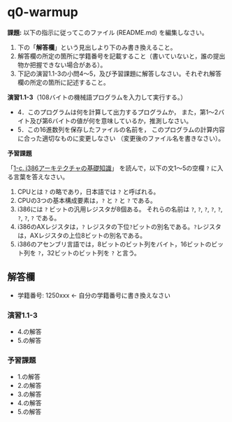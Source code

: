 # q0-warmup

**課題:** 以下の指示に従ってこのファイル (README.md) を編集しなさい。

1. 下の「**解答欄**」という見出しより下のみ書き換えること。
2. 解答欄の所定の箇所に学籍番号を記載すること（書いていないと，誰の提出物か把握できない場合がある）。
3. 下記の演習1.1-3の小問4〜5，及び予習課題に解答しなさい。それぞれ解答欄の所定の箇所に記述すること。

**演習1.1-3**（108バイトの機械語プログラムを入力して実行する。）

* 4．このプログラムは何を計算して出力するプログラムか，
     また，第1〜2バイト及び第6バイトの値が何を意味しているか，推測しなさい。
* 5．この16進数列を保存したファイルの名前を，
     このプログラムの計算内容に合った適切なものに変更しなさい
     （変更後のファイル名を書きなさい）。

**予習課題**

「[1-c. i386アーキテクチャの基礎知識](http://www.info.kochi-tech.ac.jp/y-takata/pl2/part1/i386.html)」
を読んで，以下の文1〜5の空欄 ` ? ` に入る言葉を答えなさい。

1. CPUとは ` ? ` の略であり，日本語では ` ? ` と呼ばれる。
1. CPUの3つの基本構成要素は，` ? ` と ` ? ` と ` ? ` である。
1. i386には ` ? ` ビットの汎用レジスタが8個ある。
   それらの名前は ` ? `, ` ? `, ` ? `, ` ? `, ` ? `, ` ? `, ` ? `, ` ? ` である。
1. i386のAXレジスタは，` ? ` レジスタの下位` ? `ビットの別名である。` ? `レジスタは，AXレジスタの上位8ビットの別名である。
1. i386のアセンブリ言語では，8ビットのビット列をバイト，16ビットのビット列を ` ? `，32ビットのビット列を ` ? ` と言う。

## 解答欄

<!-- 以下の番号をあなたの学籍番号に書き換えなさい。半角数字を使うこと。 -->

* 学籍番号: 1250xxx  ← 自分の学籍番号に書き換えなさい

<!-- あなたの解答を以下に書きなさい -->

### 演習1.1-3

* 4.の解答
* 5.の解答

### 予習課題

* 1.の解答
* 2.の解答
* 3.の解答
* 4.の解答
* 5.の解答

